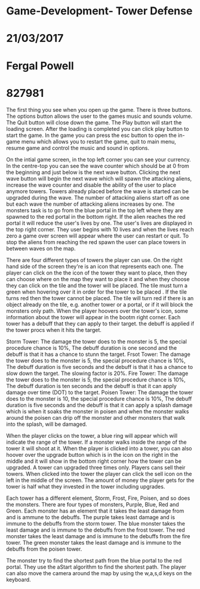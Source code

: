 # Game-Development- Tower Defense
# 21/03/2017
# Fergal Powell
# 827981

The first thing you see when you open up the game. There is three buttons. The options button allows the user to the games music and sounds volume. The Quit button will close down the game. The Play button will start the loading screen. After the loading is completed you can click play button to start the game. In the game you can press the esc button to open the in-game menu which allows you to restart the game, quit to main menu, resume game and control the music and sound in options.

On the intial game screen, in the top left corner you can see your currency. In the centre-top you can see the wave counter which should be at 0 from the beginning and just below is the next wave button. Clicking the next wave button will begin the next wave which will spawn the attacking aliens, increase the wave counter and disable the ability of the user to place anymore towers. Towers already placed before the wave is started can be upgraded during the wave. The number of attacking aliens start off as one but each wave the number of attacking aliens increases by one. The monsters task is to go from the blue portal in the top left where they are spawned to the red portal in the bottom right. If the alien reaches the red portal it will reduce the user's lives by one. The user's lives are displayed in the top right corner. They user begins with 10 lives and when the lives reach zero a game over screen will appear where the user can restart or quit. To stop the aliens from reaching the red spawn the user can place towers in between waves on the map. 

There are four different types of towers the player can use. On the right hand side of the screen they're is an icon that represents each one. The player can click on the the icon of the tower they want to place, then they can choose where on the map they want to place it and when they choose they can click on the tile and the tower will be placed. The tile must turn a green when hovering over it in order for the tower to be placed . If the tile turns red then the tower cannot be placed. The tile will turn red if there is an object already on the tile, e.g. another tower or a portal, or if it will block the monsters only path. When the player hoovers over the tower's icon, some information about the tower will appear in the bootm right corner. Each tower has a debuff that they can apply to their target. the debuff is applied if the tower procs when it hits the target.

Storm Tower: The damage the tower does to the monster is 5, the special procedure chance is 10%, The debuff duration is one second and the debuff is that it has a chance to stunn the target.
Frsot Tower: The damage the tower does to the monster is 5, the special procedure chance is 10%, The debuff duration is five seconds and the debuff is that it has a chance to slow down the target. The slowing factor is 20%.
Fire Tower: The damage the tower does to the monster is 5, the special procedure chance is 10%, The debuff duration is ten seconds and the debuff is that it can apply damage over time (DOT) to the target.
Poisen Tower: The damage the tower does to the monster is 10, the special procedure chance is 10%, The debuff duration is five seconds and the debuff is that it can apply a splash damage which is when it soaks the monster in poisen and when the monster walks around the poisen can drip off the monster and other monsters that walk into the splash, will be damaged.

When the player clicks on the tower, a blue ring will appear which will indicate the range of the tower. If a monster walks inside the range of the tower it will shoot at it. When the player is clicked into a tower, you can also hoover over the upgrade button which is in the icon on the right in the middle and it will show in the bottom right corner how the tower can be upgraded. A tower can upgraded three times only. Players cans sell their towers. When clicked into the tower the player can click the sell icon on the left in the middle of the screen. The amount of money the player gets for the tower is half what they invested in the tower including upgrades.

Each tower has a different element, Storm, Frost, Fire, Poisen, and so does the monsters. There are four types of monsters, Purple, Blue, Red and Green. Each monster has an element that it takes the least damage from and is ammune to the debuffs. The purple takes least damage and is immune to the debuffs from the storm tower. The blue monster takes the least damage and is immune to the debuffs from the frost tower. The red monster takes the least damage and is immune to the debuffs from the fire tower. The green monster takes the least damage and is immune to the debuffs from the poisen tower.

The monster try to find the shortest path from the blue portal to the red portal. They use the aStart algorithm to find the shortest path. The player can also move the camera around the map by using the w,a,s,d keys on the keyboard.
